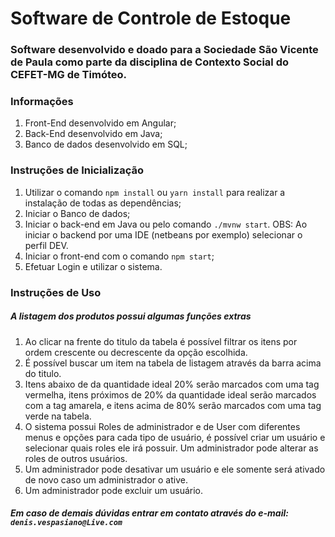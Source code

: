 # Software de Controle de Estoque

### Software desenvolvido e doado para a Sociedade São Vicente de Paula como parte da disciplina de Contexto Social do CEFET-MG de Timóteo.

### **Informações**

1. Front-End desenvolvido em Angular;
2. Back-End desenvolvido em Java;
3. Banco de dados desenvolvido em SQL;

### **Instruções de Inicialização**

1. Utilizar o comando `npm install` ou `yarn install` para realizar a instalação de todas as dependências;
2. Iniciar o Banco de dados;
3. Iniciar o back-end em Java ou pelo comando `./mvnw start`.
   OBS: Ao iniciar o backend por uma IDE (netbeans por exemplo) selecionar o perfil DEV.
4. Iniciar o front-end com o comando `npm start`;
5. Efetuar Login e utilizar o sistema.

### **Instruções de Uso**

##### A listagem dos produtos possui algumas funções extras

1. Ao clicar na frente do titulo da tabela é possível filtrar os itens por ordem crescente ou decrescente da opção escolhida.
2. É possível buscar um item na tabela de listagem através da barra acima do titulo.
3. Itens abaixo de da quantidade ideal 20% serão marcados com uma tag vermelha, itens próximos de 20% da quantidade ideal serão marcados com a tag amarela, e itens acima de 80% serão marcados com uma tag verde na tabela.
4. O sistema possui Roles de administrador e de User com diferentes menus e opções para cada tipo de usuário, é possível criar um usuário e selecionar quais roles ele irá possuir. Um administrador pode alterar as roles de outros usuários.
5. Um administrador pode desativar um usuário e ele somente será ativado de novo caso um administrador o ative.
6. Um administrador pode excluir um usuário.

##### Em caso de demais dúvidas entrar em contato através do e-mail: `denis.vespasiano@Live.com`
